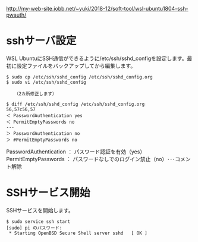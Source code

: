 http://my-web-site.iobb.net/~yuki/2018-12/soft-tool/wsl-ubuntu1804-ssh-pwauth/
# sshサーバ設定
WSL UbuntuにSSH通信ができるように/etc/ssh/sshd_configを設定します。最初に設定ファイルをバックアップしてから編集します。

```
$ sudo cp /etc/ssh/sshd_config /etc/ssh/sshd_config.org
$ sudo vi /etc/ssh/sshd_config

   （2カ所修正します）

$ diff /etc/ssh/sshd_config /etc/ssh/sshd_config.org
56,57c56,57
＜ PasswordAuthentication yes
＜ PermitEmptyPasswords no
---
＞ PasswordAuthentication no
＞ #PermitEmptyPasswords no
```
PasswordAuthentication ： パスワード認証を有効（yes）
PermitEmptyPasswords ： パスワードなしでのログイン禁止（no）･･･コメント解除

# SSHサービス開始
SSHサービスを開始します。
```
$ sudo service ssh start
[sudo] pi のパスワード:
 * Starting OpenBSD Secure Shell server sshd   [ OK ]
```
